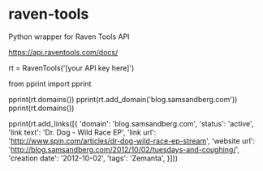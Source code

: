 raven-tools
===========

Python wrapper for Raven Tools API

https://api.raventools.com/docs/


rt = RavenTools('[your API key here]')

from pprint import pprint

pprint(rt.domains())
pprint(rt.add_domain('blog.samsandberg.com'))
pprint(rt.domains())

pprint(rt.add_links([{
					'domain': 'blog.samsandberg.com',
					'status': 'active',
					'link text': 'Dr. Dog - Wild Race EP',
					'link url': 'http://www.spin.com/articles/dr-dog-wild-race-ep-stream',
					'website url': 'http://blog.samsandberg.com/2012/10/02/tuesdays-and-coughing/',
					'creation date': '2012-10-02',
					'tags': 'Zemanta',
					}]))
